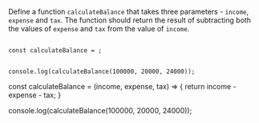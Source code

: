 Define a function `calculateBalance`
that takes three parameters -
`income`, `expense` and `tax`.
The function should return
the result of subtracting both
the values of `expense` and `tax`
from the value of `income`.

<codeblock type="exercise" language="javascript" testMode="fixedInput">
<code>
const calculateBalance = ;

console.log(calculateBalance(100000, 20000, 24000));
</code>

<solution>
const calculateBalance = (income, expense, tax) => {
  return income - expense - tax;
}

console.log(calculateBalance(100000, 20000, 24000));
</solution>
</codeblock>
